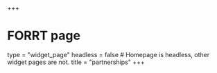 +++
# FORRT page
type = "widget_page"
headless = false  # Homepage is headless, other widget pages are not.
title = "partnerships"
+++
